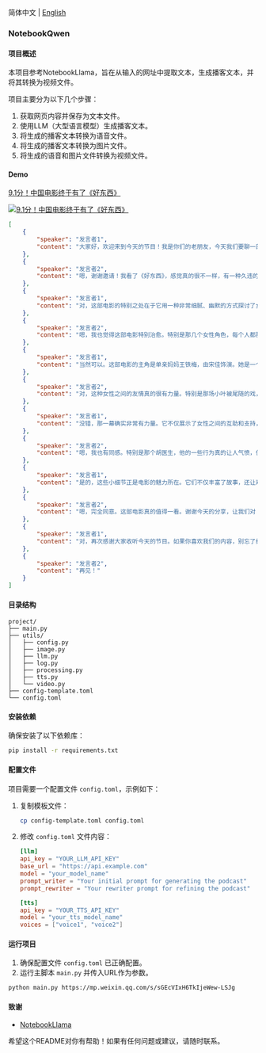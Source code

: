 简体中文 | [English](README_EN.md)

### NotebookQwen

#### 项目概述
本项目参考NotebookLlama，旨在从输入的网址中提取文本，生成播客文本，并将其转换为视频文件。

项目主要分为以下几个步骤：
1. 获取网页内容并保存为文本文件。
2. 使用LLM（大型语言模型）生成播客文本。
3. 将生成的播客文本转换为语音文件。
4. 将生成的播客文本转换为图片文件。
5. 将生成的语音和图片文件转换为视频文件。

#### Demo

[9.1分！中国电影终于有了《好东西》](https://mp.weixin.qq.com/s/sGEcVIxH6TkIjeWew-LSJg)

[![9.1分！中国电影终于有了《好东西》](https://img.youtube.com/vi/Hg27tPm9xfY/0.jpg)](https://www.youtube.com/watch?v=Hg27tPm9xfY)

```json
[
    {
        "speaker": "发言者1",
        "content": "大家好，欢迎来到今天的节目！我是你们的老朋友，今天我们要聊一部非常特别的电影——《好东西》。这部电影不仅收获了大量好评，还引发了广泛的讨论，特别是对于那些关心女性主义话题的朋友来说，绝对是一次不容错过的精神盛宴。今天，我们请来了我的好朋友，也是对电影有着独到见解的嘉宾，来和我们一起聊聊这部影片。你好，欢迎来到节目！"
    },
    {
        "speaker": "发言者2",
        "content": "嗯，谢谢邀请！我看了《好东西》，感觉真的很不一样，有一种久违的轻松和温暖。这部电影到底有什么特别之处呢？"
    },
    {
        "speaker": "发言者1",
        "content": "对，这部电影的特别之处在于它用一种非常细腻、幽默的方式探讨了女性主义和现代都市生活。你知道，现在很多电影都在讲女性如何坚强、独立，但往往给人一种苦大仇深的感觉。而《好东西》却用一种非常轻松、愉快的方式来讲述这些故事，让人看完之后心情特别好。就像是一杯温暖的热茶，让你在寒冷的冬日里感到一丝暖意。"
    },
    {
        "speaker": "发言者2",
        "content": "嗯，我也觉得这部电影特别治愈。特别是那几个女性角色，每个人都那么鲜活，有自己的特点和故事。你能具体说说这几个角色吗？"
    },
    {
        "speaker": "发言者1",
        "content": "当然可以。这部电影的主角是单亲妈妈王铁梅，由宋佳饰演。她是一个非常独立、能干的女性，不仅要照顾女儿，还要应对工作上的各种挑战。她的女儿王茉莉，也就是大家亲切称呼的‘小孩’，是一个非常早熟、聪明的小女孩，经常会说出一些让人眼前一亮的话。还有一个重要角色是小叶，由钟楚曦饰演，她是一个乐队主唱，性格开朗，但内心其实有很多伤痕。这三个女性之间的互动非常有趣，她们互相支持、互相帮助，形成了一种非常温馨的氛围。"
    },
    {
        "speaker": "发言者2",
        "content": "对，这种女性之间的友情真的很有力量。特别是那场小叶被尾随的戏，铁梅骑着平衡车去保护她，那一幕特别打动我。这种姐妹情谊在电影中表现得淋漓尽致。嗯，我觉得这种情节在生活中也经常能看到，比如在公交车上，如果有人欺负你，旁边的人会主动站出来帮忙。这种互助精神真的很重要。"
    },
    {
        "speaker": "发言者1",
        "content": "没错，那一幕确实非常有力量。它不仅展示了女性之间的互助和支持，还传递了一种非常积极的信息：女性完全可以依靠彼此，共同面对生活中的困难。另外，电影中的男性角色也非常有趣，他们更像是配角，为女性的成长和故事发展提供了背景和衬托。比如，那个‘渣男’胡医生，虽然让人有些心烦，但也让小叶逐渐意识到自己真正想要的是什么。这些男性角色的存在，反而突显了女性的独立和自主。"
    },
    {
        "speaker": "发言者2",
        "content": "嗯，我也有同感。特别是那个胡医生，他的一些行为真的让人气愤，但小叶最后的成长和变化，也让人感到欣慰。电影中还有很多细节值得品味，比如那些关于女性主义的‘彩蛋’，上野千鹤子的书、金斯伯格的T恤等等，这些细节不仅增加了电影的深度，也让观众感到非常亲切。嗯，这些细节就像是一颗颗珍珠，串起了整个故事。"
    },
    {
        "speaker": "发言者1",
        "content": "是的，这些小细节正是电影的魅力所在。它们不仅丰富了故事，还让观众在笑声中感受到生活的美好。比如，铁梅在地铁上靠在陌生人的肩膀上，结果另一个女生主动揽住她的那一幕，让人觉得特别温暖。这种小细节让人感受到生活中处处有美好。最后，我想说的是，《好东西》不仅仅是一部女性主义电影，更是一部关于成长、关于爱、关于生活的电影。无论你是男性还是女性，都能从中找到共鸣，感受到生活的美好。"
    },
    {
        "speaker": "发言者2",
        "content": "嗯，完全同意。这部电影真的值得一看。谢谢今天的分享，让我们对《好东西》有了更深的了解。希望大家也能去电影院支持这部好电影！"
    },
    {
        "speaker": "发言者1",
        "content": "对，再次感谢大家收听今天的节目。如果你喜欢我们的内容，别忘了给我们点个赞，分享给更多的朋友。我们下次节目再见！"
    },
    {
        "speaker": "发言者2",
        "content": "再见！"
    }
]
```

#### 目录结构
```
project/
├── main.py
├── utils/
│   ├── config.py
│   ├── image.py
│   ├── llm.py
│   ├── log.py
│   ├── processing.py
│   ├── tts.py
│   └── video.py
├── config-template.toml
└── config.toml
```

#### 安装依赖
确保安装了以下依赖库：
```sh
pip install -r requirements.txt
```

#### 配置文件
项目需要一个配置文件 `config.toml`，示例如下：

1. 复制模板文件：
   ```sh
   cp config-template.toml config.toml
   ```

2. 修改 `config.toml` 文件内容：
   ```toml
   [llm]
   api_key = "YOUR_LLM_API_KEY"
   base_url = "https://api.example.com"
   model = "your_model_name"
   prompt_writer = "Your initial prompt for generating the podcast"
   prompt_rewriter = "Your rewriter prompt for refining the podcast"

   [tts]
   api_key = "YOUR_TTS_API_KEY"
   model = "your_tts_model_name"
   voices = ["voice1", "voice2"]
   ```

#### 运行项目
1. 确保配置文件 `config.toml` 已正确配置。
2. 运行主脚本 `main.py` 并传入URL作为参数。

```sh
python main.py https://mp.weixin.qq.com/s/sGEcVIxH6TkIjeWew-LSJg
```

#### 致谢
- [NotebookLlama](https://github.com/meta-llama/llama-recipes/tree/main/recipes/quickstart/NotebookLlama)

希望这个README对你有帮助！如果有任何问题或建议，请随时联系。
